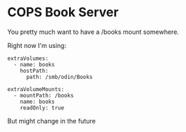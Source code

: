 COPS Book Server
================

You pretty much want to have a /books mount somewhere.

Right now I'm using:

```
extraVolumes:
  - name: books
    hostPath:
      path: /smb/odin/Books

extraVolumeMounts:
  - mountPath: /books
    name: books
    readOnly: true
```

But might change in the future
